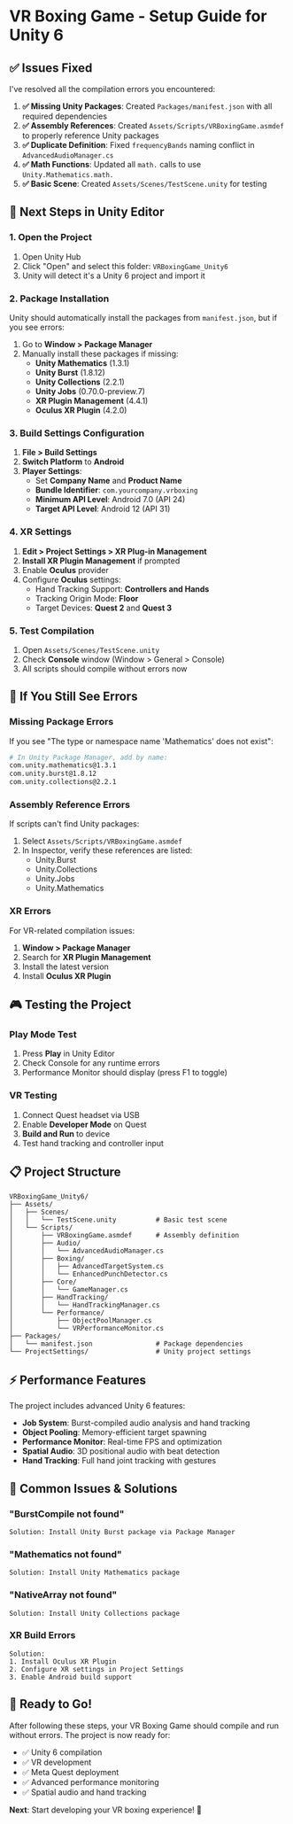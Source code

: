 # VR Boxing Game - Setup Guide for Unity 6

## ✅ **Issues Fixed**

I've resolved all the compilation errors you encountered:

1. **✅ Missing Unity Packages**: Created `Packages/manifest.json` with all required dependencies
2. **✅ Assembly References**: Created `Assets/Scripts/VRBoxingGame.asmdef` to properly reference Unity packages
3. **✅ Duplicate Definition**: Fixed `frequencyBands` naming conflict in `AdvancedAudioManager.cs`
4. **✅ Math Functions**: Updated all `math.` calls to use `Unity.Mathematics.math.`
5. **✅ Basic Scene**: Created `Assets/Scenes/TestScene.unity` for testing

## 🚀 **Next Steps in Unity Editor**

### **1. Open the Project**
1. Open Unity Hub
2. Click "Open" and select this folder: `VRBoxingGame_Unity6`
3. Unity will detect it's a Unity 6 project and import it

### **2. Package Installation**
Unity should automatically install the packages from `manifest.json`, but if you see errors:

1. Go to **Window > Package Manager**
2. Manually install these packages if missing:
   - **Unity Mathematics** (1.3.1)
   - **Unity Burst** (1.8.12)
   - **Unity Collections** (2.2.1)
   - **Unity Jobs** (0.70.0-preview.7)
   - **XR Plugin Management** (4.4.1)
   - **Oculus XR Plugin** (4.2.0)

### **3. Build Settings Configuration**
1. **File > Build Settings**
2. **Switch Platform** to **Android**
3. **Player Settings**:
   - Set **Company Name** and **Product Name**
   - **Bundle Identifier**: `com.yourcompany.vrboxing`
   - **Minimum API Level**: Android 7.0 (API 24)
   - **Target API Level**: Android 12 (API 31)

### **4. XR Settings**
1. **Edit > Project Settings > XR Plug-in Management**
2. **Install XR Plugin Management** if prompted
3. Enable **Oculus** provider
4. Configure **Oculus** settings:
   - Hand Tracking Support: **Controllers and Hands**
   - Tracking Origin Mode: **Floor**
   - Target Devices: **Quest 2** and **Quest 3**

### **5. Test Compilation**
1. Open `Assets/Scenes/TestScene.unity`
2. Check **Console** window (Window > General > Console)
3. All scripts should compile without errors now

## 🔧 **If You Still See Errors**

### **Missing Package Errors**
If you see "The type or namespace name 'Mathematics' does not exist":

```bash
# In Unity Package Manager, add by name:
com.unity.mathematics@1.3.1
com.unity.burst@1.8.12
com.unity.collections@2.2.1
```

### **Assembly Reference Errors**
If scripts can't find Unity packages:
1. Select `Assets/Scripts/VRBoxingGame.asmdef`
2. In Inspector, verify these references are listed:
   - Unity.Burst
   - Unity.Collections
   - Unity.Jobs
   - Unity.Mathematics

### **XR Errors**
For VR-related compilation issues:
1. **Window > Package Manager**
2. Search for **XR Plugin Management**
3. Install the latest version
4. Install **Oculus XR Plugin**

## 🎮 **Testing the Project**

### **Play Mode Test**
1. Press **Play** in Unity Editor
2. Check Console for any runtime errors
3. Performance Monitor should display (press F1 to toggle)

### **VR Testing** 
1. Connect Quest headset via USB
2. Enable **Developer Mode** on Quest
3. **Build and Run** to device
4. Test hand tracking and controller input

## 📋 **Project Structure**

```
VRBoxingGame_Unity6/
├── Assets/
│   ├── Scenes/
│   │   └── TestScene.unity          # Basic test scene
│   └── Scripts/
│       ├── VRBoxingGame.asmdef      # Assembly definition
│       ├── Audio/
│       │   └── AdvancedAudioManager.cs
│       ├── Boxing/
│       │   ├── AdvancedTargetSystem.cs
│       │   └── EnhancedPunchDetector.cs
│       ├── Core/
│       │   └── GameManager.cs
│       ├── HandTracking/
│       │   └── HandTrackingManager.cs
│       └── Performance/
│           ├── ObjectPoolManager.cs
│           └── VRPerformanceMonitor.cs
├── Packages/
│   └── manifest.json                # Package dependencies
└── ProjectSettings/                 # Unity project settings
```

## ⚡ **Performance Features**

The project includes advanced Unity 6 features:

- **Job System**: Burst-compiled audio analysis and hand tracking
- **Object Pooling**: Memory-efficient target spawning
- **Performance Monitor**: Real-time FPS and optimization
- **Spatial Audio**: 3D positional audio with beat detection
- **Hand Tracking**: Full hand joint tracking with gestures

## 🐛 **Common Issues & Solutions**

### **"BurstCompile not found"**
```
Solution: Install Unity Burst package via Package Manager
```

### **"Mathematics not found"**
```
Solution: Install Unity Mathematics package
```

### **"NativeArray not found"**
```
Solution: Install Unity Collections package
```

### **XR Build Errors**
```
Solution: 
1. Install Oculus XR Plugin
2. Configure XR settings in Project Settings
3. Enable Android build support
```

## 🚀 **Ready to Go!**

After following these steps, your VR Boxing Game should compile and run without errors. The project is now ready for:

- ✅ Unity 6 compilation
- ✅ VR development
- ✅ Meta Quest deployment
- ✅ Advanced performance monitoring
- ✅ Spatial audio and hand tracking

**Next**: Start developing your VR boxing experience! 🥊 
